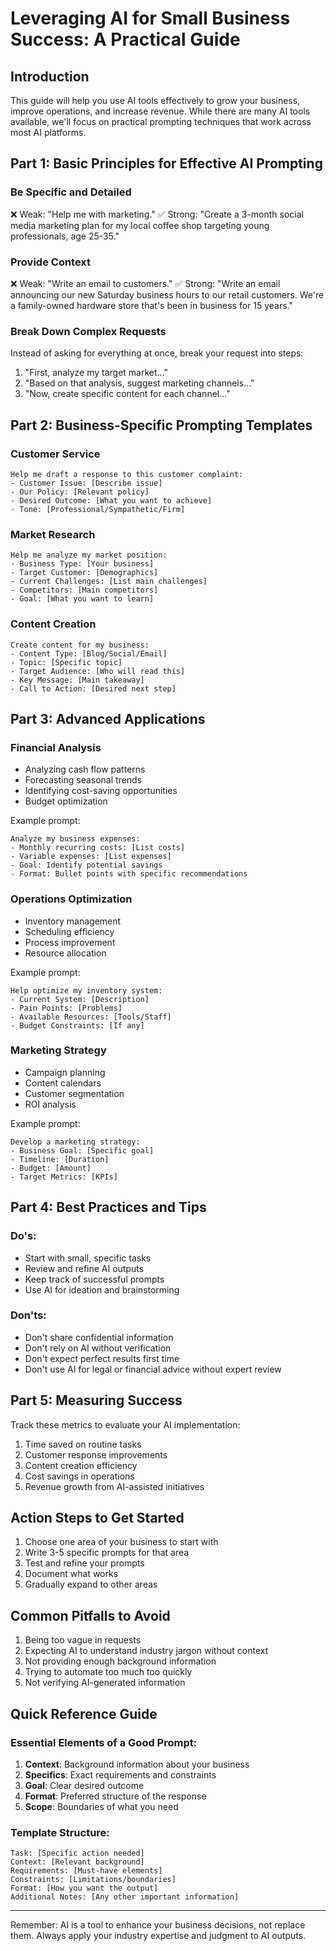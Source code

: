 # Leveraging AI for Small Business Success: A Practical Guide

## Introduction
This guide will help you use AI tools effectively to grow your business, improve operations, and increase revenue. While there are many AI tools available, we'll focus on practical prompting techniques that work across most AI platforms.

## Part 1: Basic Principles for Effective AI Prompting

### Be Specific and Detailed
❌ Weak: "Help me with marketing."
✅ Strong: "Create a 3-month social media marketing plan for my local coffee shop targeting young professionals, age 25-35."

### Provide Context
❌ Weak: "Write an email to customers."
✅ Strong: "Write an email announcing our new Saturday business hours to our retail customers. We're a family-owned hardware store that's been in business for 15 years."

### Break Down Complex Requests
Instead of asking for everything at once, break your request into steps:
1. "First, analyze my target market..."
2. "Based on that analysis, suggest marketing channels..."
3. "Now, create specific content for each channel..."

## Part 2: Business-Specific Prompting Templates

### Customer Service
```
Help me draft a response to this customer complaint:
- Customer Issue: [Describe issue]
- Our Policy: [Relevant policy]
- Desired Outcome: [What you want to achieve]
- Tone: [Professional/Sympathetic/Firm]
```

### Market Research
```
Help me analyze my market position:
- Business Type: [Your business]
- Target Customer: [Demographics]
- Current Challenges: [List main challenges]
- Competitors: [Main competitors]
- Goal: [What you want to learn]
```

### Content Creation
```
Create content for my business:
- Content Type: [Blog/Social/Email]
- Topic: [Specific topic]
- Target Audience: [Who will read this]
- Key Message: [Main takeaway]
- Call to Action: [Desired next step]
```

## Part 3: Advanced Applications

### Financial Analysis
- Analyzing cash flow patterns
- Forecasting seasonal trends
- Identifying cost-saving opportunities
- Budget optimization

Example prompt:
```
Analyze my business expenses:
- Monthly recurring costs: [List costs]
- Variable expenses: [List expenses]
- Goal: Identify potential savings
- Format: Bullet points with specific recommendations
```

### Operations Optimization
- Inventory management
- Scheduling efficiency
- Process improvement
- Resource allocation

Example prompt:
```
Help optimize my inventory system:
- Current System: [Description]
- Pain Points: [Problems]
- Available Resources: [Tools/Staff]
- Budget Constraints: [If any]
```

### Marketing Strategy
- Campaign planning
- Content calendars
- Customer segmentation
- ROI analysis

Example prompt:
```
Develop a marketing strategy:
- Business Goal: [Specific goal]
- Timeline: [Duration]
- Budget: [Amount]
- Target Metrics: [KPIs]
```

## Part 4: Best Practices and Tips

### Do's:
- Start with small, specific tasks
- Review and refine AI outputs
- Keep track of successful prompts
- Use AI for ideation and brainstorming

### Don'ts:
- Don't share confidential information
- Don't rely on AI without verification
- Don't expect perfect results first time
- Don't use AI for legal or financial advice without expert review

## Part 5: Measuring Success

Track these metrics to evaluate your AI implementation:
1. Time saved on routine tasks
2. Customer response improvements
3. Content creation efficiency
4. Cost savings in operations
5. Revenue growth from AI-assisted initiatives

## Action Steps to Get Started

1. Choose one area of your business to start with
2. Write 3-5 specific prompts for that area
3. Test and refine your prompts
4. Document what works
5. Gradually expand to other areas

## Common Pitfalls to Avoid

1. Being too vague in requests
2. Expecting AI to understand industry jargon without context
3. Not providing enough background information
4. Trying to automate too much too quickly
5. Not verifying AI-generated information

## Quick Reference Guide

### Essential Elements of a Good Prompt:
1. **Context**: Background information about your business
2. **Specifics**: Exact requirements and constraints
3. **Goal**: Clear desired outcome
4. **Format**: Preferred structure of the response
5. **Scope**: Boundaries of what you need

### Template Structure:
```
Task: [Specific action needed]
Context: [Relevant background]
Requirements: [Must-have elements]
Constraints: [Limitations/boundaries]
Format: [How you want the output]
Additional Notes: [Any other important information]
```

---

Remember: AI is a tool to enhance your business decisions, not replace them. Always apply your industry expertise and judgment to AI outputs.